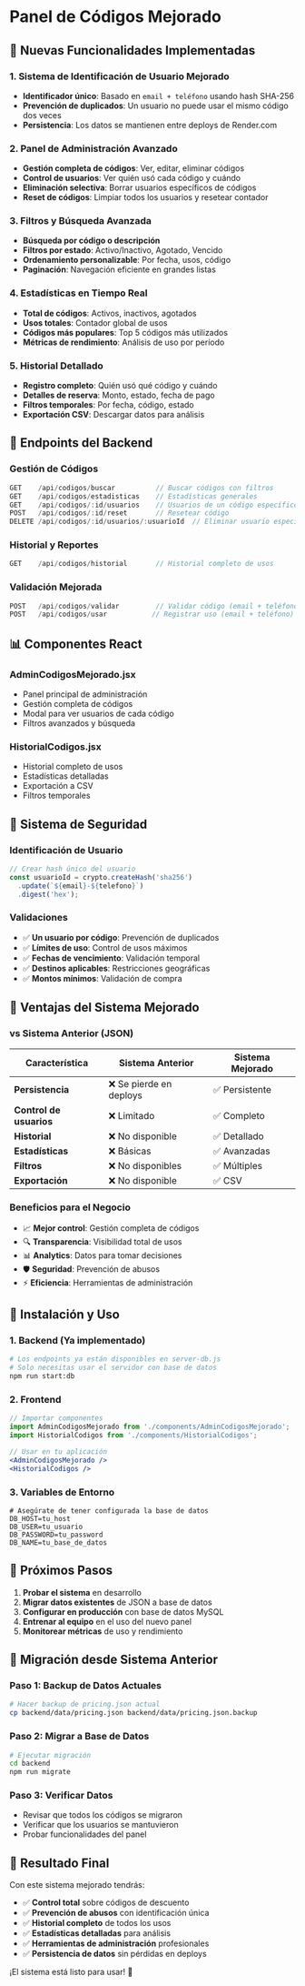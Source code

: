 # Panel de Códigos Mejorado

## 🚀 Nuevas Funcionalidades Implementadas

### 1. **Sistema de Identificación de Usuario Mejorado**
- **Identificador único**: Basado en `email + teléfono` usando hash SHA-256
- **Prevención de duplicados**: Un usuario no puede usar el mismo código dos veces
- **Persistencia**: Los datos se mantienen entre deploys de Render.com

### 2. **Panel de Administración Avanzado**
- **Gestión completa de códigos**: Ver, editar, eliminar códigos
- **Control de usuarios**: Ver quién usó cada código y cuándo
- **Eliminación selectiva**: Borrar usuarios específicos de códigos
- **Reset de códigos**: Limpiar todos los usuarios y resetear contador

### 3. **Filtros y Búsqueda Avanzada**
- **Búsqueda por código o descripción**
- **Filtros por estado**: Activo/Inactivo, Agotado, Vencido
- **Ordenamiento personalizable**: Por fecha, usos, código
- **Paginación**: Navegación eficiente en grandes listas

### 4. **Estadísticas en Tiempo Real**
- **Total de códigos**: Activos, inactivos, agotados
- **Usos totales**: Contador global de usos
- **Códigos más populares**: Top 5 códigos más utilizados
- **Métricas de rendimiento**: Análisis de uso por período

### 5. **Historial Detallado**
- **Registro completo**: Quién usó qué código y cuándo
- **Detalles de reserva**: Monto, estado, fecha de pago
- **Filtros temporales**: Por fecha, código, estado
- **Exportación CSV**: Descargar datos para análisis

## 🔧 Endpoints del Backend

### **Gestión de Códigos**
```javascript
GET    /api/codigos/buscar          // Buscar códigos con filtros
GET    /api/codigos/estadisticas    // Estadísticas generales
GET    /api/codigos/:id/usuarios    // Usuarios de un código específico
POST   /api/codigos/:id/reset       // Resetear código
DELETE /api/codigos/:id/usuarios/:usuarioId  // Eliminar usuario específico
```

### **Historial y Reportes**
```javascript
GET    /api/codigos/historial       // Historial completo de usos
```

### **Validación Mejorada**
```javascript
POST   /api/codigos/validar         // Validar código (email + teléfono)
POST   /api/codigos/usar           // Registrar uso (email + teléfono)
```

## 📊 Componentes React

### **AdminCodigosMejorado.jsx**
- Panel principal de administración
- Gestión completa de códigos
- Modal para ver usuarios de cada código
- Filtros avanzados y búsqueda

### **HistorialCodigos.jsx**
- Historial completo de usos
- Estadísticas detalladas
- Exportación a CSV
- Filtros temporales

## 🔐 Sistema de Seguridad

### **Identificación de Usuario**
```javascript
// Crear hash único del usuario
const usuarioId = crypto.createHash('sha256')
  .update(`${email}-${telefono}`)
  .digest('hex');
```

### **Validaciones**
- ✅ **Un usuario por código**: Prevención de duplicados
- ✅ **Límites de uso**: Control de usos máximos
- ✅ **Fechas de vencimiento**: Validación temporal
- ✅ **Destinos aplicables**: Restricciones geográficas
- ✅ **Montos mínimos**: Validación de compra

## 🎯 Ventajas del Sistema Mejorado

### **vs Sistema Anterior (JSON)**
| Característica | Sistema Anterior | Sistema Mejorado |
|----------------|------------------|------------------|
| **Persistencia** | ❌ Se pierde en deploys | ✅ Persistente |
| **Control de usuarios** | ❌ Limitado | ✅ Completo |
| **Historial** | ❌ No disponible | ✅ Detallado |
| **Estadísticas** | ❌ Básicas | ✅ Avanzadas |
| **Filtros** | ❌ No disponibles | ✅ Múltiples |
| **Exportación** | ❌ No disponible | ✅ CSV |

### **Beneficios para el Negocio**
- 📈 **Mejor control**: Gestión completa de códigos
- 🔍 **Transparencia**: Visibilidad total de usos
- 📊 **Analytics**: Datos para tomar decisiones
- 🛡️ **Seguridad**: Prevención de abusos
- ⚡ **Eficiencia**: Herramientas de administración

## 🚀 Instalación y Uso

### **1. Backend (Ya implementado)**
```bash
# Los endpoints ya están disponibles en server-db.js
# Solo necesitas usar el servidor con base de datos
npm run start:db
```

### **2. Frontend**
```jsx
// Importar componentes
import AdminCodigosMejorado from './components/AdminCodigosMejorado';
import HistorialCodigos from './components/HistorialCodigos';

// Usar en tu aplicación
<AdminCodigosMejorado />
<HistorialCodigos />
```

### **3. Variables de Entorno**
```env
# Asegúrate de tener configurada la base de datos
DB_HOST=tu_host
DB_USER=tu_usuario
DB_PASSWORD=tu_password
DB_NAME=tu_base_de_datos
```

## 📝 Próximos Pasos

1. **Probar el sistema** en desarrollo
2. **Migrar datos existentes** de JSON a base de datos
3. **Configurar en producción** con base de datos MySQL
4. **Entrenar al equipo** en el uso del nuevo panel
5. **Monitorear métricas** de uso y rendimiento

## 🔄 Migración desde Sistema Anterior

### **Paso 1: Backup de Datos Actuales**
```bash
# Hacer backup de pricing.json actual
cp backend/data/pricing.json backend/data/pricing.json.backup
```

### **Paso 2: Migrar a Base de Datos**
```bash
# Ejecutar migración
cd backend
npm run migrate
```

### **Paso 3: Verificar Datos**
- Revisar que todos los códigos se migraron
- Verificar que los usuarios se mantuvieron
- Probar funcionalidades del panel

## 🎉 Resultado Final

Con este sistema mejorado tendrás:
- ✅ **Control total** sobre códigos de descuento
- ✅ **Prevención de abusos** con identificación única
- ✅ **Historial completo** de todos los usos
- ✅ **Estadísticas detalladas** para análisis
- ✅ **Herramientas de administración** profesionales
- ✅ **Persistencia de datos** sin pérdidas en deploys

¡El sistema está listo para usar! 🚀

